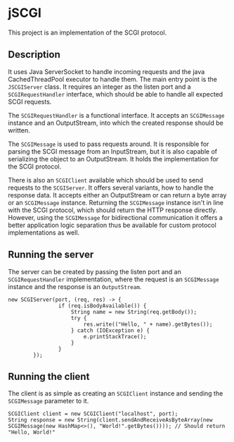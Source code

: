 jSCGI
=====

This project is an implementation of the SCGI protocol.

Description
-----------

It uses Java ServerSocket to handle incoming requests and the java CachedThreadPool executor to handle them. The main entry point is the `JSCGIServer` class. It requires an integer as the listen port and a `SCGIRequestHandler` interface, which should be able to handle all expected SCGI requests.

The `SCGIRequestHandler` is a functional interface. It accepts an `SCGIMessage` instance and an OutputStream, into which the created response should be written.

The `SCGIMessage` is used to pass requests around. It is responsible for parsing the SCGI message from an InputStream, but it is also capable of serializing the object to an OutputStream. It holds the implementation for the SCGI protocol.

There is also an `SCGIClient` available which should be used to send requests to the `SCGIServer`. It offers several variants, how to handle the response data. It accepts either an OutputStream or can return a byte array or an `SCGIMessage` instance. Returning the `SCGIMessage` instance isn't in line with the SCGI protocol, which should return the HTTP response directly. However, using the `SCGIMessage` for bidirectional communication it offers a better application logic separation thus be available for custom protocol implementations as well.

Running the server
------------------

The server can be created by passing the listen port and an `SCGIRequestHandler` implementation, where the request is an `SCGIMessage` instance and the response is an `OutputStream`.

```
new SCGIServer(port, (req, res) -> {
				if (req.isBodyAvailable()) {
					String name = new String(req.getBody());
					try {
						res.write(("Hello, " + name).getBytes());
					} catch (IOException e) {
						e.printStackTrace();
					}
				}
		});
 ```
 
 Running the client
 ------------------
 
 The client is as simple as creating an `SCGIClient` instance and sending the `SCGIMessage` parameter to it.
 
 ```
 SCGIClient client = new SCGIClient("localhost", port);
 String response = new String(client.sendAndReceiveAsByteArray(new SCGIMessage(new HashMap<>(), "World!".getBytes()))); // Should return "Hello, World!"
 ```

